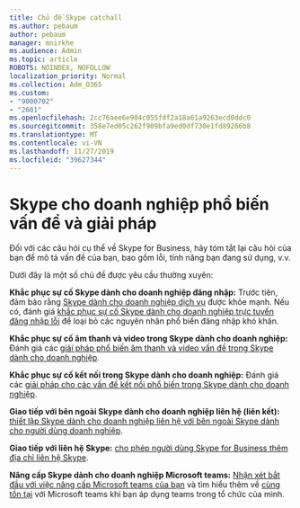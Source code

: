 ```yaml
---
title: Chủ đề Skype catchall
ms.author: pebaum
author: pebaum
manager: mnirkhe
ms.audience: Admin
ms.topic: article
ROBOTS: NOINDEX, NOFOLLOW
localization_priority: Normal
ms.collection: Adm_O365
ms.custom:
- "9000702"
- "2601"
ms.openlocfilehash: 2cc76aee6e904c055fdf2a18a61a9263ecd0ddc0
ms.sourcegitcommit: 358e7ed05c262f909bfa9ed0df730e1fd89266b8
ms.translationtype: MT
ms.contentlocale: vi-VN
ms.lasthandoff: 11/27/2019
ms.locfileid: "39627344"
---
```

# <a name="skype-for-business-common-issues-and-resolutions"></a>Skype cho doanh nghiệp phổ biến vấn đề và giải pháp 

Đối với các câu hỏi cụ thể về Skype for Business, hãy tóm tắt lại câu hỏi của bạn để mô tả vấn đề của bạn, bao gồm lỗi, tính năng bạn đang sử dụng, v.v. 

Dưới đây là một số chủ đề được yêu cầu thường xuyên:

**Khắc phục sự cố Skype dành cho doanh nghiệp đăng nhập:** Trước tiên, đảm bảo rằng [Skype dành cho doanh nghiệp dịch vụ](https://admin.microsoft.com/Adminportal/Home?source=applauncher#/servicehealth) được khỏe mạnh. Nếu có, đánh giá [khắc phục sự cố Skype dành cho doanh nghiệp trực tuyến đăng nhập lỗi](https://docs.microsoft.com/SkypeForBusiness/set-up-skype-for-business-online/troubleshooting-sign-in-errors-for-admins#check-for-common-causes-of-skype-for-business-online-sign-in-errors) để loại bỏ các nguyên nhân phổ biến đăng nhập khó khăn.
 
**Khắc phục sự cố âm thanh và video trong Skype dành cho doanh nghiệp:** Đánh giá các [giải pháp phổ biến âm thanh và video vấn đề trong Skype dành cho doanh nghiệp](https://support.office.com/article/Troubleshoot-audio-and-video-in-Skype-for-Business-62777bc6-c52b-47ae-84ba-a8905c3b71dc). 

**Khắc phục sự cố kết nối trong Skype dành cho doanh nghiệp:** Đánh giá các [giải pháp cho các vấn đề kết nối phổ biến trong Skype dành cho doanh nghiệp](https://support.office.com/article/troubleshoot-connection-issues-in-skype-for-business-ca302828-783f-425c-bbe2-356348583771).

**Giao tiếp với bên ngoài Skype dành cho doanh nghiệp liên hệ (liên kết):** [thiết lập Skype dành cho doanh nghiệp liên hệ với bên ngoài Skype dành cho người dùng doanh nghiệp](https://docs.microsoft.com/SkypeForBusiness/set-up-skype-for-business-online/allow-users-to-contact-external-skype-for-business-users).

**Giao tiếp với liên hệ Skype:** [cho phép người dùng Skype for Business thêm địa chỉ liên hệ Skype](https://docs.microsoft.com/SkypeForBusiness/set-up-skype-for-business-online/let-skype-for-business-users-add-skype-contacts).

**Nâng cấp Skype dành cho doanh nghiệp Microsoft teams:** [Nhận xét bắt đầu với việc nâng cấp Microsoft teams của bạn](https://docs.microsoft.com/microsoftteams/upgrade-start-here) và tìm hiểu thêm về [cùng tồn tại](https://docs.microsoft.com/microsoftteams/coexistence-chat-calls-presence) với Microsoft teams khi bạn áp dụng teams trong tổ chức của mình. 